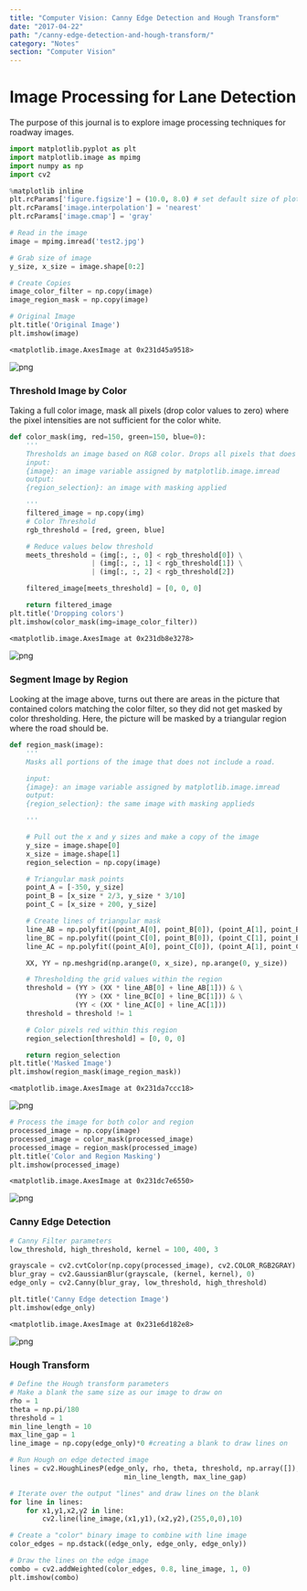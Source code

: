 ```yaml
---
title: "Computer Vision: Canny Edge Detection and Hough Transform"
date: "2017-04-22"
path: "/canny-edge-detection-and-hough-transform/"
category: "Notes"
section: "Computer Vision"
---
```


# Image Processing for Lane Detection

The purpose of this journal is to explore image processing techniques for roadway images.


```python
import matplotlib.pyplot as plt
import matplotlib.image as mpimg
import numpy as np
import cv2

%matplotlib inline
plt.rcParams['figure.figsize'] = (10.0, 8.0) # set default size of plots
plt.rcParams['image.interpolation'] = 'nearest'
plt.rcParams['image.cmap'] = 'gray'

# Read in the image
image = mpimg.imread('test2.jpg')

# Grab size of image
y_size, x_size = image.shape[0:2]

# Create Copies
image_color_filter = np.copy(image)
image_region_mask = np.copy(image)

# Original Image
plt.title('Original Image')
plt.imshow(image)
```




    <matplotlib.image.AxesImage at 0x231d45a9518>




![png](output_2_1.png)


### Threshold Image by Color
Taking a full color image, mask all pixels (drop color values to zero) where the pixel intensities are not sufficient for the color white.


```python
def color_mask(img, red=150, green=150, blue=0):
    '''
    Thresholds an image based on RGB color. Drops all pixels that does not meet this color threshold
    input:
    {image}: an image variable assigned by matplotlib.image.imread
    output:
    {region_selection}: an image with masking applied

    '''
    filtered_image = np.copy(img)
    # Color Threshold
    rgb_threshold = [red, green, blue]

    # Reduce values below threshold
    meets_threshold = (img[:, :, 0] < rgb_threshold[0]) \
                    | (img[:, :, 1] < rgb_threshold[1]) \
                    | (img[:, :, 2] < rgb_threshold[2])

    filtered_image[meets_threshold] = [0, 0, 0]

    return filtered_image
plt.title('Dropping colors')
plt.imshow(color_mask(img=image_color_filter))
```




    <matplotlib.image.AxesImage at 0x231db8e3278>




![png](output_4_1.png)


### Segment Image by Region
Looking at the image above, turns out there are areas in the picture that contained colors matching the color filter, so they did not get masked by color thresholding. Here, the picture will be masked by a triangular region where the road should be.


```python
def region_mask(image):
    '''
    Masks all portions of the image that does not include a road.

    input:
    {image}: an image variable assigned by matplotlib.image.imread
    output:
    {region_selection}: the same image with masking applieds

    '''

    # Pull out the x and y sizes and make a copy of the image
    y_size = image.shape[0]
    x_size = image.shape[1]
    region_selection = np.copy(image)

    # Triangular mask points
    point_A = [-350, y_size]
    point_B = [x_size * 2/3, y_size * 3/10]
    point_C = [x_size + 200, y_size]

    # Create lines of triangular mask
    line_AB = np.polyfit((point_A[0], point_B[0]), (point_A[1], point_B[1]), 1)
    line_BC = np.polyfit((point_C[0], point_B[0]), (point_C[1], point_B[1]), 1)
    line_AC = np.polyfit((point_A[0], point_C[0]), (point_A[1], point_C[1]), 1)

    XX, YY = np.meshgrid(np.arange(0, x_size), np.arange(0, y_size))

    # Thresholding the grid values within the region
    threshold = (YY > (XX * line_AB[0] + line_AB[1])) & \
                (YY > (XX * line_BC[0] + line_BC[1])) & \
                (YY < (XX * line_AC[0] + line_AC[1]))
    threshold = threshold != 1

    # Color pixels red within this region
    region_selection[threshold] = [0, 0, 0]

    return region_selection
plt.title('Masked Image')
plt.imshow(region_mask(image_region_mask))
```




    <matplotlib.image.AxesImage at 0x231da7ccc18>




![png](output_6_1.png)



```python
# Process the image for both color and region
processed_image = np.copy(image)
processed_image = color_mask(processed_image)
processed_image = region_mask(processed_image)
plt.title('Color and Region Masking')
plt.imshow(processed_image)
```




    <matplotlib.image.AxesImage at 0x231dc7e6550>




![png](output_7_1.png)


### Canny Edge Detection


```python
# Canny Filter parameters
low_threshold, high_threshold, kernel = 100, 400, 3

grayscale = cv2.cvtColor(np.copy(processed_image), cv2.COLOR_RGB2GRAY)
blur_gray = cv2.GaussianBlur(grayscale, (kernel, kernel), 0)
edge_only = cv2.Canny(blur_gray, low_threshold, high_threshold)

plt.title('Canny Edge detection Image')
plt.imshow(edge_only)

```




    <matplotlib.image.AxesImage at 0x231e6d182e8>




![png](output_9_1.png)


### Hough Transform


```python
# Define the Hough transform parameters
# Make a blank the same size as our image to draw on
rho = 1
theta = np.pi/180
threshold = 1
min_line_length = 10
max_line_gap = 1
line_image = np.copy(edge_only)*0 #creating a blank to draw lines on

# Run Hough on edge detected image
lines = cv2.HoughLinesP(edge_only, rho, theta, threshold, np.array([]),
                            min_line_length, max_line_gap)

# Iterate over the output "lines" and draw lines on the blank
for line in lines:
    for x1,y1,x2,y2 in line:
        cv2.line(line_image,(x1,y1),(x2,y2),(255,0,0),10)

# Create a "color" binary image to combine with line image
color_edges = np.dstack((edge_only, edge_only, edge_only))

# Draw the lines on the edge image
combo = cv2.addWeighted(color_edges, 0.8, line_image, 1, 0)
plt.imshow(combo)
